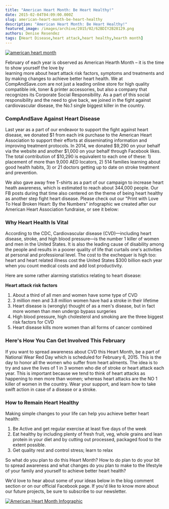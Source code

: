 ```yaml
---
title: "American Heart Month: Be Heart Healthy!"
date: 2015-02-04T04:09:00.000Z
slug: american-heart-month-be-heart-healthy
description: "American Heart Month: Be Heart Healthy!"
featured_image: /images/archive/2015/02/62BDIY2B28129.png
authors: Denise Resendez
tags: [Heart Disease,heart attack,heart healthy,hearth month]
---
```


[![american heart month](/blog/images/6-DIY.png "American Heart Month at CompAndSave")](/blog/images/6-DIY-1-.png)

February of each year is observed as American Hearth Month – it is the time to show yourself the love by   
learning more about heart attack risk factors, symptoms and treatments and by making changes to achieve better heart health. We at CompAndSave.com are not just a leading online store for high quality compatible ink, toner & printer accessories, but also a company that recognizes its Corporate Social Responsibility. As a part of this social responsibility and the need to give back, we joined in the fight against cardiovascular disease, the No.1 single biggest killer in the country.

#### 

### CompAndSave Against Heart Disease

Last year as a part of our endeavor to support the fight against heart disease, we donated $1 from each ink purchase to the American Heart Association to support their efforts at disseminating information and improving treatment protocols. In 2014, we donated $9,290 on your behalf via the website and another $1,000 on your behalf through Facebook likes. The total contribution of $10,290 is equivalent to each one of these: 1) placement of more than 9,000 AED locators, 2) 514 families learning about good health habits, 3) or 21 doctors getting up to date on stroke treatment and prevention.

We also gave away free T-shirts as a part of our campaign to increase heart heath awareness, which is estimated to reach about 344,000 people. Our FB posts during that time also centered on the theme of being heart healthy as another step fight heart disease. Please check out our "Print with Love To Heal Broken Heart: By the Numbers" infographic we created after our American Heart Association fundraise, or see it below:

### Why Heart Health Is Vital

According to the CDC, Cardiovascular disease (CVD)—including heart disease, stroke, and high blood pressure—is the number 1 killer of women and men in the United States. It is also the leading cause of disability among the people and results in a poorer quality of life that curtails one's activities at personal and professional level. The cost to the exchequer is high too: heart and heart related illness cost the United States $300 billion each year when you count medical costs and add lost productivity.

Here are some rather alarming statistics relating to heart disease:

 **Heart attack risk factors**

1. About a third of all men and women have some type of CVD
2. 3 million men and 3.8 million women have had a stroke in their lifetime
3. Heart disease is (wrongly) thought of as a men's disease, but in fact more women than men undergo bypass surgeries
4. High blood pressure, high cholesterol and smoking are the three biggest risk factors for CVD
5. Heart disease kills more women than all forms of cancer combined

### 

### Here's How You Can Get Involved This February 

If you want to spread awareness about CVD this Heart Month, be a part of National Wear Red Day which is scheduled for February 6, 2015\. This is the day to honor all the women who suffer from heart ailments. The idea is to try and save the lives of 1 in 3 women who die of stroke or heart attack each year. This is important because we tend to think of heart attacks as happening to men more than women; whereas heart attacks are the NO 1 killer of women in the country. Wear your support, and learn how to take swift action in case of a disease or a stroke.

### How to Remain Heart Healthy 

Making simple changes to your life can help you achieve better heart health:

1. Be Active and get regular exercise at least five days of the week
2. Eat healthy by including plenty of fresh fruit, veg, whole grains and lean protein in your diet and by cutting out processed, packaged food to the extent possible.
3. Get quality rest and control stress; learn to relax

So what do you plan to do this Heart Month? How to do plan to do your bit to spread awareness and what changes do you plan to make to the lifestyle of your family and yourself to achieve better heart health?

We'd love to hear about some of your ideas below in the blog comment section or on our official Facebook page. If you'd like to know more about our future projects, be sure to subscribe to our newsletter.

[![American Heart Month Infographic ](/blog/images/1.png "American Heart Month Infographic by CompAndSave")](/blog/images/1.png)